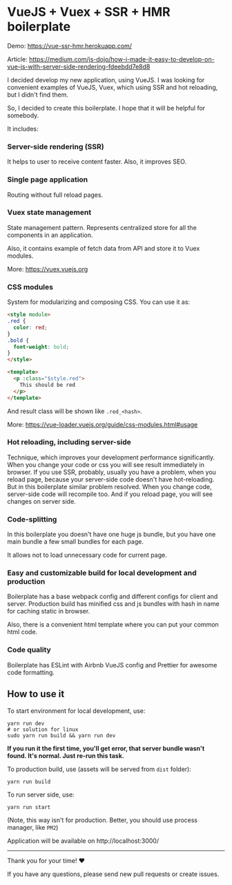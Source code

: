 # VueJS + Vuex + SSR + HMR boilerplate

Demo: https://vue-ssr-hmr.herokuapp.com/

Article: https://medium.com/js-dojo/how-i-made-it-easy-to-develop-on-vue-js-with-server-side-rendering-fdeebdd7e8d8

I decided develop my new application, using VueJS. 
I was looking for convenient examples of VueJS, Vuex, which using SSR and hot reloading, 
but I didn't find them. 

So, I decided to create this boilerplate. I hope that it will be helpful for somebody.

It includes:

### Server-side rendering (SSR)

It helps to user to receive content faster. Also, it improves SEO.

### Single page application

Routing without full reload pages.

### Vuex state management

State management pattern. Represents centralized store for all the components in an application. 

Also, it contains example of fetch data from API and store it to Vuex modules.

More: https://vuex.vuejs.org

### CSS modules

System for modularizing and composing CSS. You can use it as:
```html
<style module>
.red {
  color: red;
}
.bold {
  font-weight: bold;
}
</style>
```

```html
<template>
  <p :class="$style.red">
    This should be red
  </p>
</template>
```

And result class will be shown like `.red_<hash>`.

More: https://vue-loader.vuejs.org/guide/css-modules.html#usage

### Hot reloading, including server-side

Technique, which improves your development performance significantly. 
When you change your code or css you will see result immediately in browser. 
If you use SSR, probably, usually you have a problem, when you reload page, 
because your server-side code doesn't have hot-reloading. 
But in this boilerplate similar problem resolved. 
When you change code, server-side code will recompile too. 
And if you reload page, you will see changes on server side.


### Code-splitting

In this boilerplate you doesn't have one huge js bundle, 
but you have one main bundle a few small bundles for each page.

It allows not to load unnecessary code for current page.

### Easy and customizable build for local development and production

Boilerplate has a base webpack config and different configs for client and server.
Production build has minified css and js bundles with hash in name for caching static in browser.

Also, there is a convenient html template where you can put your common html code.

### Code quality

Boilerplate has ESLint with Airbnb VueJS config and Prettier for awesome code formatting.


## How to use it

To start environment for local development, use:
```
yarn run dev
# or solution for linux
sudo yarn run build && yarn run dev
```
**If you run it the first time, you'll get error, that server bundle wasn't found. 
It's normal. Just re-run this task.**

To production build, use (assets will be served from `dist` folder):
```
yarn run build
```

To run server side, use:
```
yarn run start
```
(Note, this way isn't for production. 
Better, you should use process manager, like `PM2`)

Application will be available on http://localhost:3000/ 

___

Thank you for your time! ❤️
 
If you have any questions, please send new pull requests or create issues.
